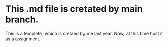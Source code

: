 # This .md file is cretated by main branch.
This is a templete, which is cretaed by me last year.
Now, at this time host it as a assignment.

